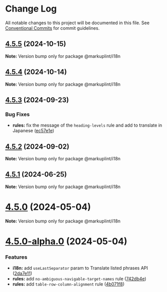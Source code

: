 # Change Log

All notable changes to this project will be documented in this file.
See [Conventional Commits](https://conventionalcommits.org) for commit guidelines.

## [4.5.5](https://github.com/markuplint/markuplint/compare/@markuplint/i18n@4.5.4...@markuplint/i18n@4.5.5) (2024-10-15)

**Note:** Version bump only for package @markuplint/i18n

## [4.5.4](https://github.com/markuplint/markuplint/compare/@markuplint/i18n@4.5.3...@markuplint/i18n@4.5.4) (2024-10-14)

**Note:** Version bump only for package @markuplint/i18n

## [4.5.3](https://github.com/markuplint/markuplint/compare/@markuplint/i18n@4.5.2...@markuplint/i18n@4.5.3) (2024-09-23)

### Bug Fixes

- **rules:** fix the message of the `heading-levels` rule and add to translate in Japanese ([ec57e1e](https://github.com/markuplint/markuplint/commit/ec57e1e5ff4549ee5574928ad20fd461d87974a5))

## [4.5.2](https://github.com/markuplint/markuplint/compare/@markuplint/i18n@4.5.1...@markuplint/i18n@4.5.2) (2024-09-02)

**Note:** Version bump only for package @markuplint/i18n

## [4.5.1](https://github.com/markuplint/markuplint/compare/@markuplint/i18n@4.5.0...@markuplint/i18n@4.5.1) (2024-06-25)

**Note:** Version bump only for package @markuplint/i18n

# [4.5.0](https://github.com/markuplint/markuplint/compare/@markuplint/i18n@4.5.0-alpha.0...@markuplint/i18n@4.5.0) (2024-05-04)

**Note:** Version bump only for package @markuplint/i18n

# [4.5.0-alpha.0](https://github.com/markuplint/markuplint/compare/@markuplint/i18n@4.4.0...@markuplint/i18n@4.5.0-alpha.0) (2024-05-04)

### Features

- **i18n:** add `useLastSeparator` param to Translate listed phrases API ([2da7e11](https://github.com/markuplint/markuplint/commit/2da7e11e9838af4cf7bde64725c43a5d08a2e0a1))
- **rules:** add `no-ambiguous-navigable-target-names` rule ([742db4e](https://github.com/markuplint/markuplint/commit/742db4eb98b8f27e8a1f6a82d3b6541871e02a5c))
- **rules:** add `table-row-column-alignment` rule ([4b071f8](https://github.com/markuplint/markuplint/commit/4b071f8d7dae0f1500e1a77046b289489eb5a598))
